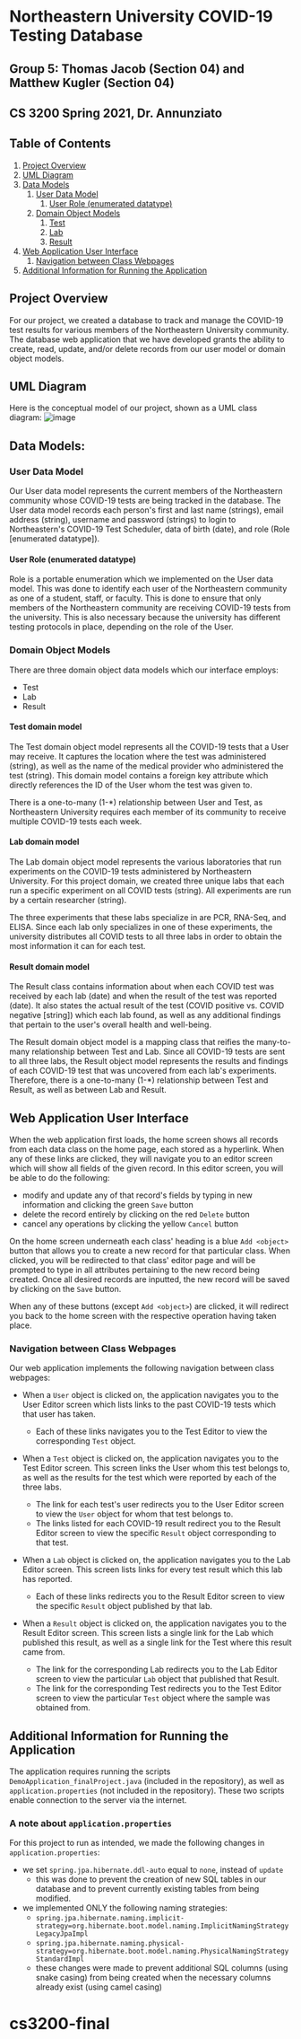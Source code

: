 # Northeastern University COVID-19 Testing Database
## Group 5: Thomas Jacob (Section 04) and Matthew Kugler (Section 04)
## CS 3200 Spring 2021, Dr. Annunziato

## Table of Contents
1. [Project Overview](#Project-Overview)
2. [UML Diagram](#UML-Diagram)
3. [Data Models](#Data-Models)
    1. [User Data Model](#User)
       1. [User Role (enumerated datatype)](#Role)
    2. [Domain Object Models](#Domain-Object-Models)
        1. [Test](#Test)
        2. [Lab](#Lab)
        3. [Result](#Result)
4. [Web Application User Interface](#Interface)
    1. [Navigation between Class Webpages](#Navigation)
5. [Additional Information for Running the Application](#Info)


## Project Overview<a name="Project-Overview"></a>
For our project, we created a database to track and manage the COVID-19 test results for various members of the 
Northeastern University community. The database web application that we have developed grants the ability to create, 
read, update, and/or delete records from our user model or domain object models.

## UML Diagram<a name="UML-Diagram"></a>
Here is the conceptual model of our project, shown as a UML class diagram:
![image](UML_diagram_final.jpg)

## Data Models:<a name="Data-Models"></a>
### User Data Model<a name="User"></a>
Our User data model represents the current members of the Northeastern community whose COVID-19 tests are being tracked 
in the database. The User data model records each person's first and last name (strings), email address (string), 
username and password (strings) to login to Northeastern's COVID-19 Test Scheduler, data of birth (date), and role 
(Role [enumerated datatype]).

#### User Role (enumerated datatype) <a name="Role"></a>
Role is a portable enumeration which we implemented on the User data model. This was done to identify each user of 
the Northeastern community as one of a student, staff, or faculty. This is done to ensure that only members of the 
Northeastern community are receiving COVID-19 tests from the university. This is also necessary because the 
university has different testing protocols in place, depending on the role of the User.

### Domain Object Models<a name="Domain-Object-Models"></a>
There are three domain object data models which our interface employs:
* Test
* Lab
* Result

#### Test domain model<a name="Test"></a>
The Test domain object model represents all the COVID-19 tests that a User may receive. It captures the location where 
the test was administered (string), as well as the name of the medical provider who administered the test (string). This 
domain model contains a foreign key attribute which directly references the ID of the User whom the test was given 
to.

There is a one-to-many (1-*) relationship between User and Test, as Northeastern University requires each member of 
its community to receive multiple COVID-19 tests each week. 

#### Lab domain model<a name="Lab"></a>
The Lab domain object model represents the various laboratories that run experiments on the COVID-19 tests 
administered by Northeastern University. For this project domain, we created three unique labs that each run a 
specific experiment on all COVID tests (string). All experiments are run by a certain researcher (string).

The three experiments that these labs specialize in are PCR, RNA-Seq, and ELISA. Since each lab only specializes in 
one of these experiments, the university distributes all COVID tests to all three labs in order to obtain the most 
information it can for each test.

#### Result domain model<a name="Result"></a>
The Result class contains information about when each COVID test was received by each lab (date) and when the result of
the test was reported (date). It also states the actual result of the test (COVID positive vs. COVID negative
[string]) which each lab found, as well as any additional findings that pertain to the user's overall health and
well-being.

The Result domain object model is a mapping class that reifies the many-to-many relationship between Test and Lab. 
Since all COVID-19 tests are sent to all three labs, the Result object model represents the results and findings of 
each COVID-19 test that was uncovered from each lab's experiments. Therefore, there is a one-to-many (1-*) 
relationship between Test and Result, as well as between Lab and Result.

## Web Application User Interface<a name="Interface"></a>
When the web application first loads, the home screen shows all records from each data class on the home page, each 
stored as a hyperlink. When any of these links are clicked, they will navigate you to an editor screen which 
will show all fields of the given record. In this editor screen, you will be able to do the following:
* modify and update any of that record's fields by typing in new information and clicking the green `Save` button 
* delete the record entirely by clicking on the red `Delete` button
* cancel any operations by clicking the yellow `Cancel` button

On the home screen underneath each class' heading is a blue `Add <object>` button that allows you to create a 
new record for that particular class. When clicked, you will be redirected to that class' editor page and will 
be prompted to type in all attributes pertaining to the new record being created. Once all desired records are 
inputted, the new record will be saved by clicking on the `Save` button.

When any of these buttons (except `Add <object>`) are clicked, it will redirect you back to the home screen 
with the respective operation having taken place.

### Navigation between Class Webpages<a name = "Navigation"></a>
Our web application implements the following navigation between class webpages:
* When a `User` object is clicked on, the application navigates you to the User Editor screen which lists links to the 
  past COVID-19 tests which that user has taken. 
    * Each of these links navigates you to the Test Editor to view the corresponding `Test` object.
    
* When a `Test` object is clicked on, the application navigates you to the Test Editor screen. This screen links 
  the User whom this test belongs to, as well as the results for the test which were reported by each of the three labs.
  * The link for each test's user redirects you to the User Editor screen to view the `User` object for whom that test 
    belongs to.
  * The links listed for each COVID-19 result redirect you to the Result Editor screen to view the specific `Result` 
    object corresponding to that test.
    
* When a `Lab` object is clicked on, the application navigates you to the Lab Editor screen. This screen lists links 
  for every test result which this lab has reported. 
  * Each of these links redirects you to the Result Editor screen to view the specific `Result` object published by 
    that lab.
    
* When a `Result` object is clicked on, the application navigates you to the Result Editor screen. This screen lists 
  a single link for the Lab which published this result, as well as a single link for the Test where this result 
  came from.
  * The link for the corresponding Lab redirects you to the Lab Editor screen to view the particular `Lab` object 
    that published that Result.
  * The link for the corresponding Test redirects you to the Test Editor screen to view the particular `Test` object 
  where the sample was obtained from. 
    
## Additional Information for Running the Application<a name="Info"></a>
The application requires running the scripts `DemoApplication_finalProject.java` (included in the repository), as 
well as `application.properties` (not included in the repository). These two scripts enable connection to the server 
via the internet.

### A note about `application.properties`
For this project to run as intended, we made the following changes in `application.properties`:
* we set `spring.jpa.hibernate.ddl-auto` equal to `none`, instead of `update`
  * this was done to prevent the creation of new SQL tables in our database and to prevent currently existing tables 
    from being modified.
* we implemented ONLY the following naming strategies:
  * `spring.jpa.hibernate.naming.implicit-strategy=org.hibernate.boot.model.naming.ImplicitNamingStrategyLegacyJpaImpl`
  * `spring.jpa.hibernate.naming.physical-strategy=org.hibernate.boot.model.naming.PhysicalNamingStrategyStandardImpl`
  * these changes were made to prevent additional SQL columns (using snake casing) from being created when the 
    necessary columns already exist (using camel casing)
# cs3200-final
